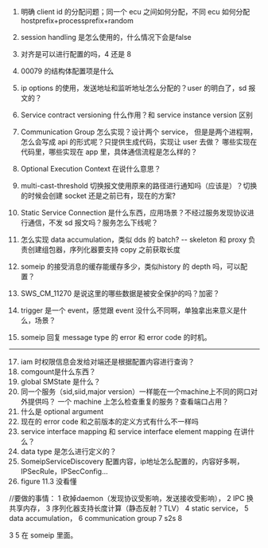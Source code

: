 <!--
 * @Description:
 * @Version: 2.0
 * @Author: chen, hua
 * @Date: 2023-11-09 13:28:52
 * @LastEditors: chen, hua
 * @LastEditTime: 2023-11-21 03:02:47
-->
1. 明确 client id 的分配问题；同一个 ecu 之间如何分配，不同 ecu 如何分配
hostprefix+processprefix+random

2. session handling 是怎么使用的，什么情况下会是false

3. 对齐是可以进行配置的吗，4 还是 8

4. 00079 的结构体配置项是什么

5. ip options 的使用，发送地址和监听地址怎么分配的？user 的明白了，sd 报文的？

7. Service contract versioning 什么作用？和 service instance version 区别

8. Communication Group 怎么实现？设计两个 service， 但是是两个进程啊，怎么会写成 api 的形式呢？只提供生成代码，实现让 user 去做？
   哪些实现在代码里，哪些实现在 app 里，具体通信流程是怎么样的？

9. Optional Execution Context 在说什么意思？

10. multi-cast-threshold 切换报文使用原来的路径进行通知吗（应该是）？切换的时候会创建 socket 还是之前已有，现在的方案?

11. Static Service Connection 是什么东西，应用场景？不经过服务发现协议进行通信，不发 sd 报文吗？服务怎么下线呢？

12. 怎么实现 data accumulation，类似 dds 的 batch? -- skeleton 和 proxy 负责创建组包器，序列化器要支持 copy 之前获取长度

13. someip 的接受消息的缓存能缓存多少，类似history 的 depth 吗，可以配置？

14. SWS_CM_11270 是说这里的哪些数据是被安全保护的吗？加密？

15. trigger 是一个 event，感觉跟 event 没什么不同啊，单独拿出来意义是什么，场景？

16. someip 回复 message type 的 error 和 error code 的时机。

------------------

17. iam 时权限信息会发给对端还是根据配置内容进行查询？
18. comgount是什么东西？
19. global SMState 是什么？
20. 同一个服务（sid,siid,major version）一样能在一个machine上不同的网口对外提供吗？
一个 machine 上怎么检查重复的服务？查看端口占用？
21. 什么是 optional argument
22. 现在的 error code 和之前版本的定义方式有什么不一样吗
23. service interface mapping 和 service interface element mapping 在讲什么？
24. data type 是怎么进行定义的？
25. SomeipServiceDiscovery 配置内容，ip地址怎么配置的，内容好多啊，IPSecRule，IPSecConfig...
26. figure 11.3 没看懂

//要做的事情：
1 砍掉daemon（发现协议受影响，发送接收受影响），
2 IPC 换共享内存，
3 序列化器支持长度计算（静态反射？TLV）
4 static service，
5 data accumulation，
6 communication group
7 s2s
8

3 5 在 someip 里面。